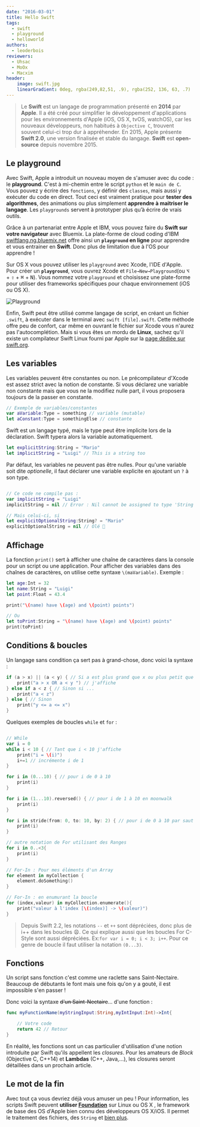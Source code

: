 ```yaml
---
date: "2016-03-01"
title: Hello Swift
tags:
  - swift
  - playground
  - helloworld
authors:
  - leoderbois
reviewers:
  - Uhsac
  - MoOx
  - Macxim
header:
    image: swift.jpg
    linearGradient: 0deg, rgba(249,82,51, .9), rgba(252, 136, 63, .7)
---
```

> Le **Swift** est un langage de programmation présenté en **2014** par
**Apple**. Il a été créé pour simplifier le développement d'applications pour
les environnements d'Apple (iOS, OS X, tvOS, watchOS), car les nouveaux
développeurs,  non habitués à `Objective C`, trouvent souvent celui-ci  trop dur
à appréhender. En 2015, Apple présente **Swift 2.0**, une version finalisée et
stable du langage. **Swift** est **open-source** depuis novembre 2015.

## Le playground

Avec Swift, Apple a introduit un nouveau moyen de s'amuser avec du code : le
**playground**. C'est à mi-chemin entre le script `python` et le `main de C`.
Vous pouvez y écrire des `fonctions`, y définir des `classes`, mais aussi y
exécuter du code en direct. Tout ceci est vraiment pratique pour **tester des
algorithmes**, des animations ou plus simplement **apprendre à maitriser le
langage**. Les `playgrounds` servent à prototyper plus qu’à écrire de vrais
outils.

Grâce à un partenariat entre Apple et IBM,  vous pouvez faire du **Swift sur
votre navigateur** avec Bluemix. La plate-forme de cloud coding d'IBM
[swiftlang.ng.bluemix.net](https://swiftlang.ng.bluemix.net) offre ainsi un
**`playground` en ligne** pour apprendre et vous entrainer en **Swift**. Donc
plus de limitation due à l'OS pour apprendre !

Sur OS X vous pouvez utiliser les `playground` avec Xcode, l'IDE d'Apple. Pour
créer un  **`playground`**,  vous ouvrez Xcode et `File→New→Playground`(ou
<kbd>⌥</kbd> + <kbd>⇧</kbd> + <kbd>⌘</kbd> + <kbd>N</kbd>). Vous nommez votre
`playground` et choisissez une plate-forme pour utiliser des frameworks
spécifiques pour chaque environnement (iOS ou OS X).

![Playground](./playground.jpg)

Enfin, Swift peut être utilisé comme langage de script, en créant un fichier
`.swift`, à exécuter dans le terminal avec `swift [file].swift`. Cette méthode
offre peu de confort, car même en ouvrant le fichier sur Xcode vous n'aurez pas
l'autocomplétion. Mais si vous êtes un mordu de **Linux**, sachez qu'il existe
un compilateur Swift Linux fourni par Apple sur la [page dédiée sur
swift.org](https://swift.org/download/#linux).

## Les variables

Les variables peuvent être constantes ou non. Le précompilateur d'Xcode est
assez strict avec la notion de constante. Si vous déclarez une variable non
constante mais que vous ne la modifiez nulle part, il vous proposera toujours de
la passer en constante.

```swift
// Exemple de variables/constantes
var aVariable:Type = something // variable (mutable)
let aConstant:Type = somethingElse // constante
```

Swift est un langage typé, mais le type peut être implicite lors de la
déclaration. Swift typera alors la variable automatiquement.

```swift
let explicitString:String = "Mario"
let implicitString = "Luigi" // This is a string too
```

Par défaut, les variables ne peuvent pas être nulles. Pour qu'une variable soit
dite *optionelle*, il faut déclarer une variable explicite en ajoutant un `?` à
son type.

```swift

// Ce code ne compile pas :
var implicitString = "Luigi"
implicitString = nil // Error : Nil cannot be assigned to type 'String'

// Mais celui-ci, si
let explicitOptionalString:String? = "Mario"
explicitOptionalString = nil // Olé 💃
```

## Affichage

La fonction `print()` sert à afficher une chaîne de caractères dans la console
pour un script ou une application. Pour afficher des variables dans des chaînes
de caractères, on utilise cette syntaxe `\(maVariable)`. Exemple :

```swift
let age:Int = 32
let name:String = "Luigi"
let point:Float = 43.4

print("\(name) have \(age) and \(point) points")

// Ou
let toPrint:String = "\(name) have \(age) and \(point) points"
print(toPrint)
```

## Conditions & boucles

Un langage sans condition ça sert pas à grand-chose, donc voici la syntaxe :

```swift
if (a > x) || (a < y) { // Si a est plus grand que x ou plus petit que y
    print("a > x OR a < y ") // j'affiche
} else if a < z { // Sinon si ...
    print("a < z")
} else { // Sinon
    print("y <= a <= x")
}
```

Quelques exemples de boucles `while` et `for` :

```swift

// While
var i = 0
while i < 10 { // Tant que i < 10 j'affiche
    print("i = \(i)")
    i+=1 // incrémente i de 1
}

for i in (0...10) { // pour i de 0 à 10
	print(i)
}

for i in (1...10).reversed() { // pour i de 1 à 10 en moonwalk
    print(i)
}

for i in stride(from: 0, to: 10, by: 2) { // pour i de 0 à 10 par saut de 2 (10 non compris)
    print(i)
}

// autre notation de For utilisant des Ranges
for i in 0..<3{
    print(i)
}

// For-In : Pour mes éléments d'un Array
for element in myCollection {
    element.doSomething()
}

// For-In : en enumurant la boucle
for (index,valeur) in myCollection.enumerate(){
	print("valeur à l'index [\(index)] -> \(valeur)")
}


```

> Depuis Swift 2.2, les notations `--` et `++` sont dépréciées, donc plus de i++ dans les boucles 😩. Ce qui explique aussi que les boucles For C-Style sont aussi dépréciées. Ex:`for var i = 0; i < 3; i++`. Pour ce genre de boucle il faut utiliser la notation `(0...3)`.

## Fonctions

Un script sans fonction c'est comme une raclette sans Saint-Nectaire. Beaucoup
de débutants le font mais une fois qu'on y a gouté, il est impossible s'en
passer !

Donc voici la syntaxe ~~d'un Saint-Nectaire~~... d'une fonction :

```swift
func myFunctionName(myStringInput:String,myIntInput:Int)->Int{

    // Votre code
    return 42 // Retour
}
```

En réalité, les fonctions sont un cas particulier d'utilisation d'une notion
introduite par Swift qu'ils appellent les *closures*. Pour les amateurs de
*Block* (Objective C, C++14) et  **Lambdas** (C++, Java,...), les closures
seront détaillées dans un prochain article.

## Le mot de la fin

Avec tout ça vous devriez déjà vous amuser un peu !
Pour information, les scripts Swift peuvent **utiliser [Foundation](https://developer.apple.com/library/mac/documentation/Cocoa/Reference/Foundation/ObjC_classic/)**
sur Linux ou OS X , le framework de base des OS d'Apple bien connu des
développeurs OS X/iOS. Il permet le traitement des fichiers, des `String` et
[bien plus](https://developer.apple.com/library/mac/documentation/Cocoa/Reference/Foundation/ObjC_classic/).
